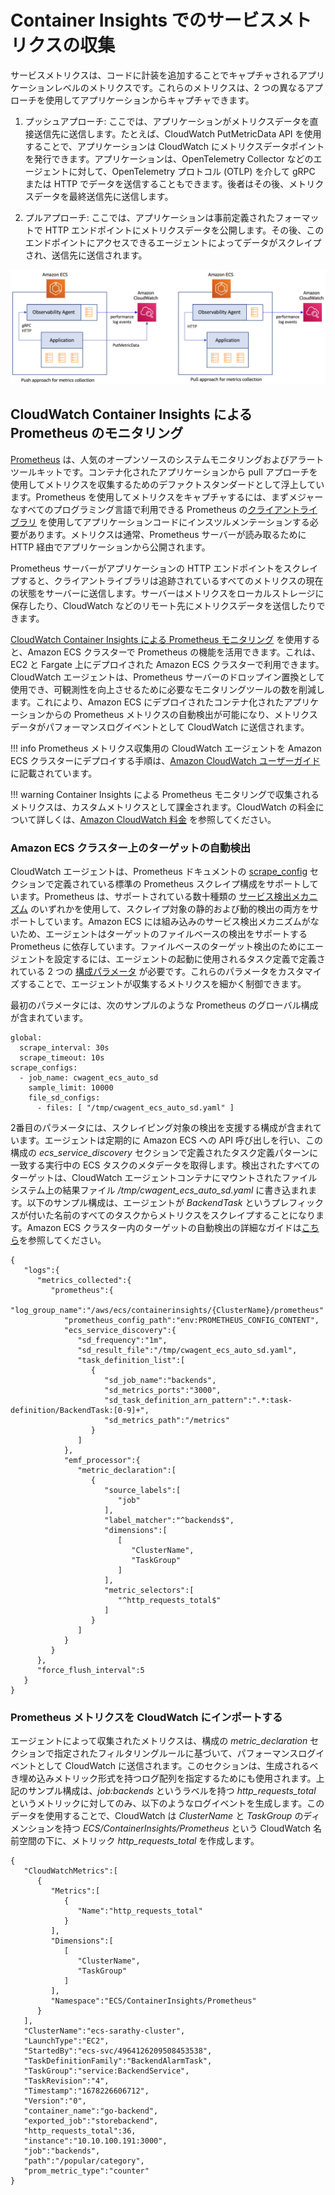 # Container Insights でのサービスメトリクスの収集

サービスメトリクスは、コードに計装を追加することでキャプチャされるアプリケーションレベルのメトリクスです。これらのメトリクスは、2 つの異なるアプローチを使用してアプリケーションからキャプチャできます。

1. プッシュアプローチ: ここでは、アプリケーションがメトリクスデータを直接送信先に送信します。たとえば、CloudWatch PutMetricData API を使用することで、アプリケーションは CloudWatch にメトリクスデータポイントを発行できます。アプリケーションは、OpenTelemetry Collector などのエージェントに対して、OpenTelemetry プロトコル (OTLP) を介して gRPC または HTTP でデータを送信することもできます。後者はその後、メトリクスデータを最終送信先に送信します。

2. プルアプローチ: ここでは、アプリケーションは事前定義されたフォーマットで HTTP エンドポイントにメトリクスデータを公開します。その後、このエンドポイントにアクセスできるエージェントによってデータがスクレイプされ、送信先に送信されます。

![メトリクス収集のプッシュアプローチ](../../../../images/PushPullApproach.png)

## CloudWatch Container Insights による Prometheus のモニタリング
[Prometheus](https://prometheus.io/docs/introduction/overview/) は、人気のオープンソースのシステムモニタリングおよびアラートツールキットです。コンテナ化されたアプリケーションから pull アプローチを使用してメトリクスを収集するためのデファクトスタンダードとして浮上しています。Prometheus を使用してメトリクスをキャプチャするには、まずメジャーなすべてのプログラミング言語で利用できる Prometheus の[クライアントライブラリ](https://prometheus.io/docs/instrumenting/clientlibs/) を使用してアプリケーションコードにインスツルメンテーションする必要があります。メトリクスは通常、Prometheus サーバーが読み取るために HTTP 経由でアプリケーションから公開されます。

Prometheus サーバーがアプリケーションの HTTP エンドポイントをスクレイプすると、クライアントライブラリは追跡されているすべてのメトリクスの現在の状態をサーバーに送信します。サーバーはメトリクスをローカルストレージに保存したり、CloudWatch などのリモート先にメトリクスデータを送信したりできます。

[CloudWatch Container Insights による Prometheus モニタリング](https://docs.aws.amazon.com/ja_jp/AmazonCloudWatch/latest/monitoring/ContainerInsights-Prometheus.html) を使用すると、Amazon ECS クラスターで Prometheus の機能を活用できます。これは、EC2 と Fargate 上にデプロイされた Amazon ECS クラスターで利用できます。CloudWatch エージェントは、Prometheus サーバーのドロップイン置換として使用でき、可観測性を向上させるために必要なモニタリングツールの数を削減します。これにより、Amazon ECS にデプロイされたコンテナ化されたアプリケーションからの Prometheus メトリクスの自動検出が可能になり、メトリクスデータがパフォーマンスログイベントとして CloudWatch に送信されます。

!!! info
    Prometheus メトリクス収集用の CloudWatch エージェントを Amazon ECS クラスターにデプロイする手順は、[Amazon CloudWatch ユーザーガイド](https://docs.aws.amazon.com/ja_jp/AmazonCloudWatch/latest/monitoring/ContainerInsights-Prometheus-install-ECS.html)に記載されています。
    
!!! warning
    Container Insights による Prometheus モニタリングで収集されるメトリクスは、カスタムメトリクスとして課金されます。CloudWatch の料金について詳しくは、[Amazon CloudWatch 料金](https://aws.amazon.com/jp/cloudwatch/pricing/) を参照してください。

### Amazon ECS クラスター上のターゲットの自動検出

CloudWatch エージェントは、Prometheus ドキュメントの [scrape_config](https://prometheus.io/docs/prometheus/latest/configuration/configuration/#scrape_config) セクションで定義されている標準の Prometheus スクレイプ構成をサポートしています。Prometheus は、サポートされている数十種類の [サービス検出メカニズム](https://prometheus.io/docs/prometheus/latest/configuration/configuration/#scrape_config) のいずれかを使用して、スクレイプ対象の静的および動的検出の両方をサポートしています。Amazon ECS には組み込みのサービス検出メカニズムがないため、エージェントはターゲットのファイルベースの検出をサポートする Prometheus に依存しています。ファイルベースのターゲット検出のためにエージェントを設定するには、エージェントの起動に使用されるタスク定義で定義されている 2 つの [構成パラメータ](https://docs.aws.amazon.com/AmazonCloudWatch/latest/monitoring/ContainerInsights-Prometheus-Setup-configure-ECS.html) が必要です。これらのパラメータをカスタマイズすることで、エージェントが収集するメトリクスを細かく制御できます。

最初のパラメータには、次のサンプルのような Prometheus のグローバル構成が含まれています。

```
global:
  scrape_interval: 30s
  scrape_timeout: 10s
scrape_configs:
  - job_name: cwagent_ecs_auto_sd
    sample_limit: 10000
    file_sd_configs:
      - files: [ "/tmp/cwagent_ecs_auto_sd.yaml" ] 
```

2番目のパラメータには、スクレイピング対象の検出を支援する構成が含まれています。エージェントは定期的に Amazon ECS への API 呼び出しを行い、この構成の *ecs_service_discovery* セクションで定義されたタスク定義パターンに一致する実行中の ECS タスクのメタデータを取得します。検出されたすべてのターゲットは、CloudWatch エージェントコンテナにマウントされたファイルシステム上の結果ファイル */tmp/cwagent_ecs_auto_sd.yaml* に書き込まれます。以下のサンプル構成は、エージェントが *BackendTask* というプレフィックスが付いた名前のすべてのタスクからメトリクスをスクレイプすることになります。Amazon ECS クラスター内のターゲットの自動検出の詳細なガイドは[こちら](https://docs.aws.amazon.com/AmazonCloudWatch/latest/monitoring/ContainerInsights-Prometheus-Setup-autodiscovery-ecs.html)を参照してください。

```
{
   "logs":{
      "metrics_collected":{
         "prometheus":{
            "log_group_name":"/aws/ecs/containerinsights/{ClusterName}/prometheus"
            "prometheus_config_path":"env:PROMETHEUS_CONFIG_CONTENT",
            "ecs_service_discovery":{
               "sd_frequency":"1m",
               "sd_result_file":"/tmp/cwagent_ecs_auto_sd.yaml",
               "task_definition_list":[
                  {
                     "sd_job_name":"backends",
                     "sd_metrics_ports":"3000",
                     "sd_task_definition_arn_pattern":".*:task-definition/BackendTask:[0-9]+",
                     "sd_metrics_path":"/metrics"
                  }
               ]
            },
            "emf_processor":{
               "metric_declaration":[
                  {
                     "source_labels":[
                        "job"
                     ],
                     "label_matcher":"^backends$",
                     "dimensions":[
                        [
                           "ClusterName",
                           "TaskGroup"
                        ]
                     ],
                     "metric_selectors":[
                        "^http_requests_total$"
                     ]
                  }
               ]
            }
         }
      },
      "force_flush_interval":5
   }
}
```

### Prometheus メトリクスを CloudWatch にインポートする

エージェントによって収集されたメトリクスは、構成の *metric_declaration* セクションで指定されたフィルタリングルールに基づいて、パフォーマンスログイベントとして CloudWatch に送信されます。このセクションは、生成されるべき埋め込みメトリック形式を持つログ配列を指定するためにも使用されます。上記のサンプル構成は、*job:backends* というラベルを持つ *http_requests_total* というメトリックに対してのみ、以下のようなログイベントを生成します。このデータを使用することで、CloudWatch は *ClusterName* と *TaskGroup* のディメンションを持つ *ECS/ContainerInsights/Prometheus* という CloudWatch 名前空間の下に、メトリック *http_requests_total* を作成します。

```
{
   "CloudWatchMetrics":[
      {
         "Metrics":[
            {
               "Name":"http_requests_total"
            }
         ],
         "Dimensions":[
            [
               "ClusterName",
               "TaskGroup"
            ]
         ],
         "Namespace":"ECS/ContainerInsights/Prometheus"
      }
   ],
   "ClusterName":"ecs-sarathy-cluster",
   "LaunchType":"EC2",
   "StartedBy":"ecs-svc/4964126209508453538",
   "TaskDefinitionFamily":"BackendAlarmTask",
   "TaskGroup":"service:BackendService",
   "TaskRevision":"4",
   "Timestamp":"1678226606712",
   "Version":"0",
   "container_name":"go-backend",
   "exported_job":"storebackend",
   "http_requests_total":36,
   "instance":"10.10.100.191:3000",
   "job":"backends",
   "path":"/popular/category",
   "prom_metric_type":"counter"
}
```
